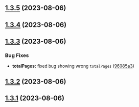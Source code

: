 ## [1.3.5](https://github.com/ghoshRitesh12/zoro.to-api/compare/v1.3.4...v1.3.5) (2023-08-06)



## [1.3.4](https://github.com/ghoshRitesh12/zoro.to-api/compare/v1.3.3...v1.3.4) (2023-08-06)



## [1.3.3](https://github.com/ghoshRitesh12/zoro.to-api/compare/v1.3.2...v1.3.3) (2023-08-06)


### Bug Fixes

* **totalPages:** fixed bug showing wrong `totalPages` ([96085a3](https://github.com/ghoshRitesh12/zoro.to-api/commit/96085a32b1aa8f882464da2a47218997b26b8145))



## [1.3.2](https://github.com/ghoshRitesh12/zoro.to-api/compare/v1.3.1...v1.3.2) (2023-08-06)



## [1.3.1](https://github.com/ghoshRitesh12/zoro.to-api/compare/v1.3.0...v1.3.1) (2023-08-06)



